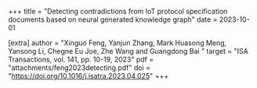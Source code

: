 +++
title = "Detecting contradictions from IoT protocol specification documents based on neural generated knowledge graph"
date = 2023-10-01

[extra]
author = "Xinguo Feng, Yanjun Zhang, Mark Huasong Meng, Yansong Li, Chegne Eu Joe, Zhe Wang and Guangdong Bai "
target = "ISA Transactions, vol. 141, pp. 10-19, 2023"
pdf = "attachments/feng2023detecting.pdf"
doi = "https://doi.org/10.1016/j.isatra.2023.04.025"
+++
